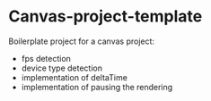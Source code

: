# Canvas-project-template

Boilerplate project for a canvas project:
* fps detection
* device type detection
* implementation of deltaTime
* implementation of pausing the rendering
